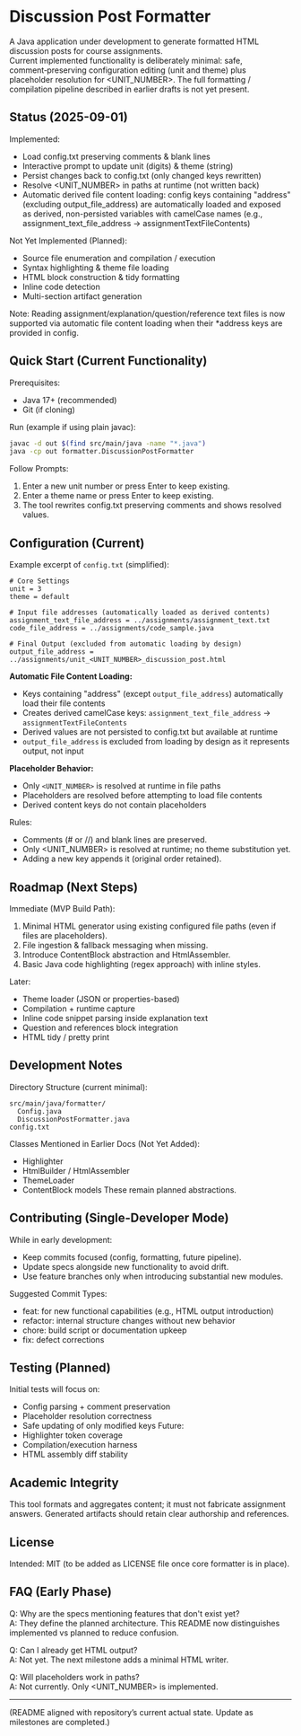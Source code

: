 # Discussion Post Formatter

A Java application under development to generate formatted HTML discussion posts for course assignments.  
Current implemented functionality is deliberately minimal: safe, comment‑preserving configuration editing (unit and theme) plus placeholder resolution for <UNIT_NUMBER>. The full formatting / compilation pipeline described in earlier drafts is not yet present.

## Status (2025-09-01)

Implemented:
- Load config.txt preserving comments & blank lines
- Interactive prompt to update unit (digits) & theme (string)
- Persist changes back to config.txt (only changed keys rewritten)
- Resolve <UNIT_NUMBER> in paths at runtime (not written back)
- Automatic derived file content loading: config keys containing "address" (excluding output_file_address) are automatically loaded and exposed as derived, non-persisted variables with camelCase names (e.g., assignment_text_file_address → assignmentTextFileContents)

Not Yet Implemented (Planned):
- Source file enumeration and compilation / execution
- Syntax highlighting & theme file loading
- HTML block construction & tidy formatting
- Inline code detection
- Multi-section artifact generation

Note: Reading assignment/explanation/question/reference text files is now supported via automatic file content loading when their *address keys are provided in config.

## Quick Start (Current Functionality)

Prerequisites:
- Java 17+ (recommended)  
- Git (if cloning)

Run (example if using plain javac):
```bash
javac -d out $(find src/main/java -name "*.java")
java -cp out formatter.DiscussionPostFormatter
```

Follow Prompts:
1. Enter a new unit number or press Enter to keep existing.
2. Enter a theme name or press Enter to keep existing.
3. The tool rewrites config.txt preserving comments and shows resolved values.

## Configuration (Current)

Example excerpt of `config.txt` (simplified):
```
# Core Settings
unit = 3
theme = default

# Input file addresses (automatically loaded as derived contents)
assignment_text_file_address = ../assignments/assignment_text.txt
code_file_address = ../assignments/code_sample.java

# Final Output (excluded from automatic loading by design)
output_file_address = ../assignments/unit_<UNIT_NUMBER>_discussion_post.html
```

**Automatic File Content Loading:**
- Keys containing "address" (except `output_file_address`) automatically load their file contents
- Creates derived camelCase keys: `assignment_text_file_address` → `assignmentTextFileContents`
- Derived values are not persisted to config.txt but available at runtime
- `output_file_address` is excluded from loading by design as it represents output, not input

**Placeholder Behavior:**
- Only `<UNIT_NUMBER>` is resolved at runtime in file paths
- Placeholders are resolved before attempting to load file contents
- Derived content keys do not contain placeholders

Rules:
- Comments (# or //) and blank lines are preserved.
- Only <UNIT_NUMBER> is resolved at runtime; no theme substitution yet.
- Adding a new key appends it (original order retained).

## Roadmap (Next Steps)

Immediate (MVP Build Path):
1. Minimal HTML generator using existing configured file paths (even if files are placeholders).
2. File ingestion & fallback messaging when missing.
3. Introduce ContentBlock abstraction and HtmlAssembler.
4. Basic Java code highlighting (regex approach) with inline styles.

Later:
- Theme loader (JSON or properties-based)
- Compilation + runtime capture
- Inline code snippet parsing inside explanation text
- Question and references block integration
- HTML tidy / pretty print

## Development Notes

Directory Structure (current minimal):
```
src/main/java/formatter/
  Config.java
  DiscussionPostFormatter.java
config.txt
```

Classes Mentioned in Earlier Docs (Not Yet Added):
- Highlighter
- HtmlBuilder / HtmlAssembler
- ThemeLoader
- ContentBlock models
These remain planned abstractions.

## Contributing (Single-Developer Mode)

While in early development:
- Keep commits focused (config, formatting, future pipeline).
- Update specs alongside new functionality to avoid drift.
- Use feature branches only when introducing substantial new modules.

Suggested Commit Types:
- feat: for new functional capabilities (e.g., HTML output introduction)
- refactor: internal structure changes without new behavior
- chore: build script or documentation upkeep
- fix: defect corrections

## Testing (Planned)

Initial tests will focus on:
- Config parsing + comment preservation
- Placeholder resolution correctness
- Safe updating of only modified keys
Future:
- Highlighter token coverage
- Compilation/execution harness
- HTML assembly diff stability

## Academic Integrity

This tool formats and aggregates content; it must not fabricate assignment answers. Generated artifacts should retain clear authorship and references.

## License

Intended: MIT (to be added as LICENSE file once core formatter is in place).

## FAQ (Early Phase)

Q: Why are the specs mentioning features that don't exist yet?  
A: They define the planned architecture. This README now distinguishes implemented vs planned to reduce confusion.

Q: Can I already get HTML output?  
A: Not yet. The next milestone adds a minimal HTML writer.

Q: Will <THEME> placeholders work in paths?  
A: Not currently. Only <UNIT_NUMBER> is implemented.

---

(README aligned with repository’s current actual state. Update as milestones are completed.)